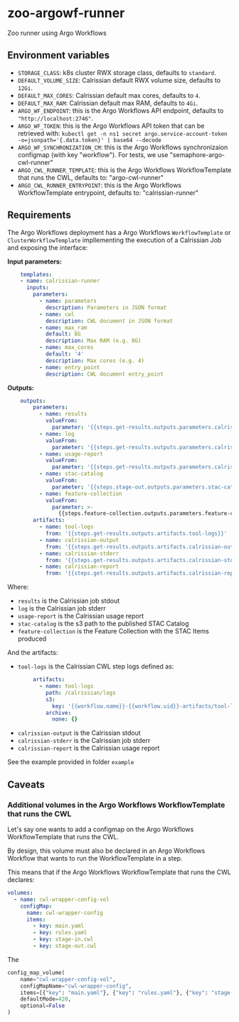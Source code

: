 # zoo-argowf-runner

Zoo runner using Argo Workflows

## Environment variables

- `STORAGE_CLASS`: k8s cluster RWX storage class, defaults to `standard`.
- `DEFAULT_VOLUME_SIZE`: Calrissian default RWX volume size, defaults to `12Gi`.
- `DEFAULT_MAX_CORES`: Calrissian default max cores, defaults to `4`.
- `DEFAULT_MAX_RAM`: Calrissian default max RAM, defaults to `4Gi`.
- `ARGO_WF_ENDPOINT`: this is the Argo Workflows API endpoint, defaults to `"http://localhost:2746"`.
- `ARGO_WF_TOKEN`: this is the Argo Workflows API token that can be retrieved with: `kubectl get -n ns1 secret argo.service-account-token -o=jsonpath='{.data.token}' | base64 --decode`
- `ARGO_WF_SYNCHRONIZATION_CM`: this is the Argo Workflows synchronizaion configmap (with key "workflow"). For tests, we use "semaphore-argo-cwl-runner"
- `ARGO_CWL_RUNNER_TEMPLATE`: this is the Argo Workflows WorkflowTemplate that runs the CWL, defaults to: "argo-cwl-runner"
- `ARGO_CWL_RUNNER_ENTRYPOINT`: this is the Argo Workflows WorkflowTemplate entrypoint, defaults to: "calrissian-runner"

## Requirements

The Argo Workflows deployment has a Argo Workflows `WorkflowTemplate` or `ClusterWorkflowTemplate` impllementing the execution of a Calrissian Job and exposing the interface:

**Input parameters:** 

```yaml
    templates:
    - name: calrissian-runner
      inputs:
        parameters:
          - name: parameters
            description: Parameters in JSON format
          - name: cwl
            description: CWL document in JSON format
          - name: max_ram
            default: 8G
            description: Max RAM (e.g. 8G)
          - name: max_cores
            default: '4'
            description: Max cores (e.g. 4)
          - name: entry_point
            description: CWL document entry_point
```

**Outputs:**

```yaml
    outputs:
        parameters:
          - name: results
            valueFrom:
              parameter: '{{steps.get-results.outputs.parameters.calrissian-output}}'
          - name: log
            valueFrom:
              parameter: '{{steps.get-results.outputs.parameters.calrissian-stderr}}'
          - name: usage-report
            valueFrom:
              parameter: '{{steps.get-results.outputs.parameters.calrissian-report}}'
          - name: stac-catalog
            valueFrom:
              parameter: '{{steps.stage-out.outputs.parameters.stac-catalog}}'
          - name: feature-collection
            valueFrom:
              parameter: >-
                {{steps.feature-collection.outputs.parameters.feature-collection}}
        artifacts:
          - name: tool-logs
            from: '{{steps.get-results.outputs.artifacts.tool-logs}}'
          - name: calrissian-output
            from: '{{steps.get-results.outputs.artifacts.calrissian-output}}'
          - name: calrissian-stderr
            from: '{{steps.get-results.outputs.artifacts.calrissian-stderr}}'
          - name: calrissian-report
            from: '{{steps.get-results.outputs.artifacts.calrissian-report}}'
```

Where: 

- `results` is the Calrissian job stdout
- `log` is the Calrissian job stderr
- `usage-report` is the Calrissian usage report
- `stac-catalog` is the s3 path to the published STAC Catalog
- `feature-collection` is the Feature Collection with the STAC Items produced

And the artifacts:

- `tool-logs` is the Calrissian CWL step logs defined as:


```yaml
        artifacts:
          - name: tool-logs
            path: /calrissian/logs
            s3:
              key: '{{workflow.name}}-{{workflow.uid}}-artifacts/tool-logs'
            archive:
              none: {}
```

- `calrissian-output` is the Calrissian stdout
- `calrissian-stderr` is the Calrissian job stderr
- `calrissian-report` is the Calrissian usage report

See the example provided in folder `example`

## Caveats

### Additional volumes in the Argo Workflows WorkflowTemplate that runs the CWL

Let's say one wants to add a configmap on the Argo Workflows WorkflowTemplate that runs the CWL.

By design, this volume must also be declared in an Argo Workflows Workflow that wants to run the WorkflowTemplate in a step.

This means that if the Argo Workflows WorkflowTemplate that runs the CWL declares:

```yaml
volumes:
  - name: cwl-wrapper-config-vol
    configMap:
      name: cwl-wrapper-config
      items:
        - key: main.yaml
        - key: rules.yaml
        - key: stage-in.cwl
        - key: stage-out.cwl
```

The 

```python
config_map_volume(
    name="cwl-wrapper-config-vol",
    configMapName="cwl-wrapper-config",
    items=[{"key": "main.yaml"}, {"key": "rules.yaml"}, {"key": "stage-in.yaml"}, {"key": "stage-out.yaml"}],
    defaultMode=420,
    optional=False
)
```
